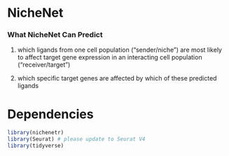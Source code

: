 # NicheNet

<h3>What NicheNet Can Predict</h3>

1) which ligands from one cell population (“sender/niche”) are most likely to affect target gene expression in an interacting cell population (“receiver/target”)

2) which specific target genes are affected by which of these predicted ligands

# Dependencies

```R
library(nichenetr)
library(Seurat) # please update to Seurat V4
library(tidyverse)
```

